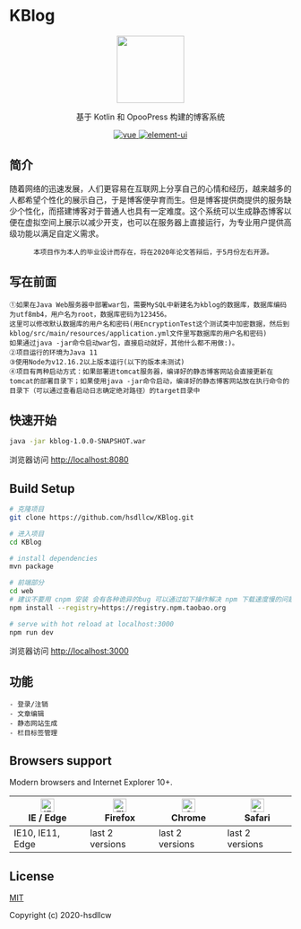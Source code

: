 # KBlog
<p align="center"><a href="https://blog.csdn.net/hsdllcw"><img width="120" src="https://avatar.csdnimg.cn/A/C/5/3_hsdllcw.jpg"></a></p>

<p align="center">基于 Kotlin 和 OpooPress 构建的博客系统</p>

<p align="center">
  <a href="https://github.com/vuejs/vue" rel="nofollow" target="_blank">
    <img src="https://img.shields.io/badge/vue-2.6.10-brightgreen.svg" alt="vue">
  </a>
  <a href="https://github.com/ElemeFE/element" rel="nofollow" target="_blank">
    <img src="https://img.shields.io/badge/element--ui-2.9.2-brightgreen.svg" alt="element-ui">
  </a>
</p>

## 简介
随着网络的迅速发展，人们更容易在互联网上分享自己的心情和经历，越来越多的人都希望个性化的展示自己，于是博客便孕育而生。但是博客提供商提供的服务缺少个性化，而搭建博客对于普通人也具有一定难度。这个系统可以生成静态博客以便在虚拟空间上展示以减少开支，也可以在服务器上直接运行，为专业用户提供高级功能以满足自定义需求。
          
          本项目作为本人的毕业设计而存在，将在2020年论文答辩后，于5月份左右开源。

## 写在前面
```
①如果在Java Web服务器中部署war包，需要MySQL中新建名为kblog的数据库，数据库编码为utf8mb4，用户名为root，数据库密码为123456。
这里可以修改默认数据库的用户名和密码(用EncryptionTest这个测试类中加密数据，然后到kblog/src/main/resources/application.yml文件里写数据库的用户名和密码)
如果通过java -jar命令启动war包，直接启动就好，其他什么都不用做:)。
②项目运行的环境为Java 11
③使用Node为v12.16.2以上版本运行(以下的版本未测试)
④项目有两种启动方式：如果部署进tomcat服务器，编译好的静态博客网站会直接更新在tomcat的部署目录下；如果使用java -jar命令启动，编译好的静态博客网站放在执行命令的目录下（可以通过查看启动日志确定绝对路径）的target目录中
```
## 快速开始
``` bash
java -jar kblog-1.0.0-SNAPSHOT.war
```
浏览器访问 [http://localhost:8080](http://localhost:8080)
## Build Setup

``` bash
# 克隆项目
git clone https://github.com/hsdllcw/KBlog.git

# 进入项目
cd KBlog

# install dependencies
mvn package

# 前端部分
cd web
# 建议不要用 cnpm 安装 会有各种诡异的bug 可以通过如下操作解决 npm 下载速度慢的问题
npm install --registry=https://registry.npm.taobao.org

# serve with hot reload at localhost:3000
npm run dev
```

浏览器访问 [http://localhost:3000](http://localhost:3000)

## 功能
```
- 登录/注销
- 文章编辑
- 静态网站生成
- 栏目标签管理
```
## Browsers support

Modern browsers and Internet Explorer 10+.

| [<img src="https://raw.githubusercontent.com/alrra/browser-logos/master/src/edge/edge_48x48.png" alt="IE / Edge" width="24px" height="24px" />](http://godban.github.io/browsers-support-badges/)</br>IE / Edge | [<img src="https://raw.githubusercontent.com/alrra/browser-logos/master/src/firefox/firefox_48x48.png" alt="Firefox" width="24px" height="24px" />](http://godban.github.io/browsers-support-badges/)</br>Firefox | [<img src="https://raw.githubusercontent.com/alrra/browser-logos/master/src/chrome/chrome_48x48.png" alt="Chrome" width="24px" height="24px" />](http://godban.github.io/browsers-support-badges/)</br>Chrome | [<img src="https://raw.githubusercontent.com/alrra/browser-logos/master/src/safari/safari_48x48.png" alt="Safari" width="24px" height="24px" />](http://godban.github.io/browsers-support-badges/)</br>Safari |
| --------- | --------- | --------- | --------- |
| IE10, IE11, Edge| last 2 versions| last 2 versions| last 2 versions

## License

[MIT](https://github.com/hsdllcw/KBlog/blob/master/LICENSE)

Copyright (c) 2020-hsdllcw
